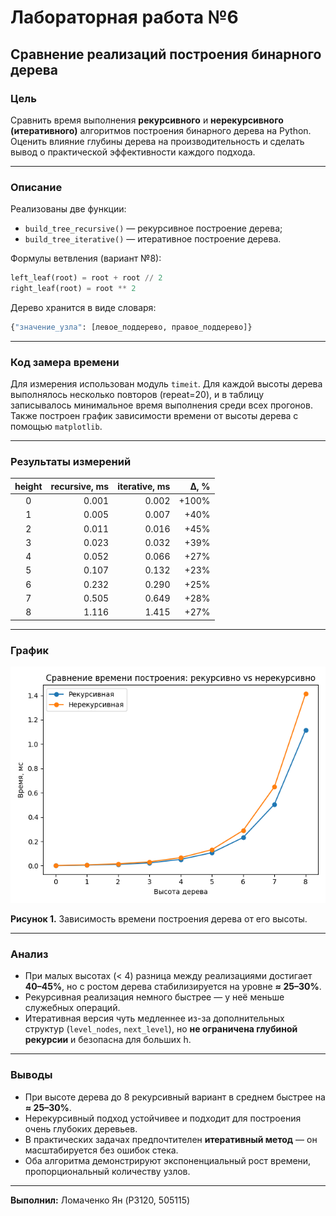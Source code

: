 # Лабораторная работа №6

## Сравнение реализаций построения бинарного дерева

### Цель

Сравнить время выполнения **рекурсивного** и **нерекурсивного (итеративного)** алгоритмов построения бинарного дерева на
Python.
Оценить влияние глубины дерева на производительность и сделать вывод о практической эффективности каждого подхода.

---

### Описание

Реализованы две функции:

* `build_tree_recursive()` — рекурсивное построение дерева;
* `build_tree_iterative()` — итеративное построение дерева.

Формулы ветвления (вариант №8):

```python
left_leaf(root) = root + root // 2
right_leaf(root) = root ** 2
```

Дерево хранится в виде словаря:

```python
{"значение_узла": [левое_поддерево, правое_поддерево]}
```

---

### Код замера времени

Для измерения использован модуль `timeit`.
Для каждой высоты дерева выполнялось несколько повторов (repeat=20),
и в таблицу записывалось минимальное время выполнения среди всех прогонов.
Также построен график зависимости времени от высоты дерева с помощью `matplotlib`.

---

### Результаты измерений

| height | recursive, ms | iterative, ms |  Δ, % |
|:------:|--------------:|--------------:|------:|
|   0    |         0.001 |         0.002 | +100% |
|   1    |         0.005 |         0.007 |  +40% |
|   2    |         0.011 |         0.016 |  +45% |
|   3    |         0.023 |         0.032 |  +39% |
|   4    |         0.052 |         0.066 |  +27% |
|   5    |         0.107 |         0.132 |  +23% |
|   6    |         0.232 |         0.290 |  +25% |
|   7    |         0.505 |         0.649 |  +28% |
|   8    |         1.116 |         1.415 |  +27% |

---

### График

![Figure_1.png](Figure_1.png)

**Рисунок 1.** Зависимость времени построения дерева от его высоты.

---

### Анализ

* При малых высотах (< 4) разница между реализациями достигает **40–45%**,
  но с ростом дерева стабилизируется на уровне **≈ 25–30%**.
* Рекурсивная реализация немного быстрее — у неё меньше служебных операций.
* Итеративная версия чуть медленнее из-за дополнительных структур (`level_nodes`, `next_level`),
  но **не ограничена глубиной рекурсии** и безопасна для больших h.

---

### Выводы

* При высоте дерева до 8 рекурсивный вариант в среднем быстрее на **≈ 25–30%**.
* Нерекурсивный подход устойчивее и подходит для построения очень глубоких деревьев.
* В практических задачах предпочтителен **итеративный метод** — он масштабируется без ошибок стека.
* Оба алгоритма демонстрируют экспоненциальный рост времени, пропорциональный количеству узлов.

---

**Выполнил:** Ломаченко Ян (P3120, 505115)
